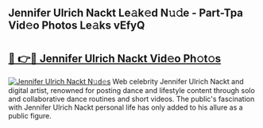 ## Jennifer Ulrich Nackt Le𝚊k𝚎d N𝚞𝚍e - Part-Tpa Vid𝚎o Photos Le𝚊ks vEfyQ

# <h2><a href="http://fb5icl.evod.top/?m=Jennifer+Ulrich+Nackt">🔗 👉🔴 Jennifer Ulrich Nackt Vid𝚎o Ph𝚘t𝚘s</a></h2>

[![Jennifer Ulrich Nackt N𝚞d𝚎s](https://i.imgur.com/8V9OHl7.gif)](http://fb5icl.evod.top/?m=Jennifer+Ulrich+Nackt)
Web celebrity Jennifer Ulrich Nackt and digital artist, renowned for posting dance and lifestyle content through solo and collaborative dance routines and short videos. The public's fascination with Jennifer Ulrich Nackt personal life has only added to his allure as a public figure. 
